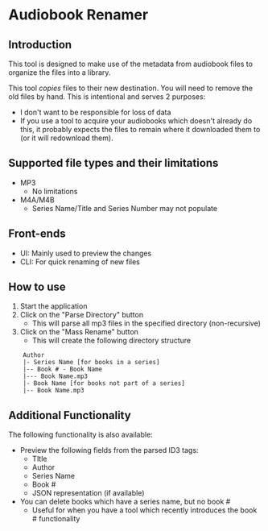 # Audiobook Renamer

## Introduction
This tool is designed to make use of the metadata from audiobook files to organize the files into a library.

This tool _copies_ files to their new destination. You will need to remove the old files by hand. This is intentional and serves 2 purposes:
* I don't want to be responsible for loss of data
* If you use a tool to acquire your audiobooks which doesn't already do this, it probably expects the files to remain where it downloaded them to (or it will redownload them).

## Supported file types and their limitations
* MP3
  * No limitations
* M4A/M4B
  * Series Name/Title and Series Number may not populate

## Front-ends
* UI: Mainly used to preview the changes
* CLI: For quick renaming of new files

## How to use
1. Start the application
2. Click on the "Parse Directory" button
    * This will parse all mp3 files in the specified directory (non-recursive) 
3. Click on the "Mass Rename" button
    * This will create the following directory structure
```
    Author
    |- Series Name [for books in a series]
    |-- Book # - Book Name
    |--- Book Name.mp3
    |- Book Name [for books not part of a series]
    |-- Book Name.mp3
```

## Additional Functionality
The following functionality is also available:
* Preview the following fields from the parsed ID3 tags:
  * TItle
  * Author
  * Series Name
  * Book #
  * JSON representation (if available)
* You can delete books which have a series name, but no book #
  * Useful for when you have a tool which recently introduces the book # functionality 